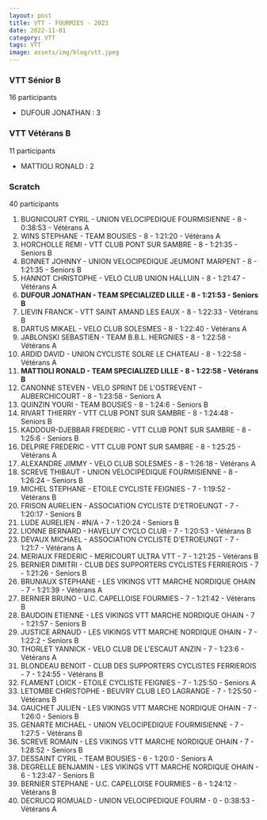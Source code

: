 ```yaml
---
layout: post
title: VTT - FOURMIES - 2023
date: 2022-11-01
category: VTT
tags: VTT
image: assets/img/blog/vtt.jpeg
---
```


### VTT Sénior B
16 participants
- DUFOUR JONATHAN : 3

### VTT Vétérans B
11 participants
- MATTIOLI RONALD : 2

### Scratch
40 participants
1. BUGNICOURT CYRIL - UNION VELOCIPEDIQUE FOURMISIENNE - 8 - 0:38:53 - Vétérans A
2. WINS STEPHANE - TEAM BOUSIES - 8 - 1:21:20 - Vétérans A
3. HORCHOLLE REMI - VTT  CLUB PONT SUR SAMBRE - 8 - 1:21:35 - Seniors B
4. BONNET JOHNNY - UNION VELOCIPEDIQUE JEUMONT MARPENT - 8 - 1:21:35 - Seniors B
5. HANNOT CHRISTOPHE - VELO CLUB UNION HALLUIN - 8 - 1:21:47 - Vétérans A
6. **DUFOUR JONATHAN - TEAM SPECIALIZED LILLE - 8 - 1:21:53 - Seniors B**
7. LIEVIN FRANCK - VTT SAINT AMAND LES EAUX - 8 - 1:22:33 - Vétérans B
8. DARTUS MIKAEL - VELO CLUB SOLESMES - 8 - 1:22:40 - Vétérans A
9. JABLONSKI SEBASTIEN - TEAM B.B.L. HERGNIES - 8 - 1:22:58 - Vétérans A
10. ARDID DAVID - UNION CYCLISTE SOLRE LE CHATEAU - 8 - 1:22:58 - Vétérans A
11. **MATTIOLI RONALD - TEAM SPECIALIZED LILLE - 8 - 1:22:58 - Vétérans B**
12. CANONNE STEVEN - VELO SPRINT DE L'OSTREVENT - AUBERCHICOURT - 8 - 1:23:58 - Seniors A
13. QUINZIN YOURI - TEAM BOUSIES - 8 - 1:24:6 - Seniors B
14. RIVART THIERRY - VTT  CLUB PONT SUR SAMBRE - 8 - 1:24:48 - Seniors B
15. KADDOUR-DJEBBAR FREDERIC - VTT  CLUB PONT SUR SAMBRE - 8 - 1:25:6 - Seniors B
16. DELPIRE FREDERIC - VTT  CLUB PONT SUR SAMBRE - 8 - 1:25:25 - Vétérans A
17. ALEXANDRE JIMMY - VELO CLUB SOLESMES - 8 - 1:26:18 - Vétérans A
18. SCREVE THIBAUT - UNION VELOCIPEDIQUE FOURMISIENNE - 8 - 1:26:24 - Seniors B
19. MICHEL STEPHANE - ETOILE CYCLISTE FEIGNIES - 7 - 1:19:52 - Vétérans B
20. FRISON AURELIEN - ASSOCIATION CYCLISTE D'ETROEUNGT - 7 - 1:20:17 - Seniors B
21. LUDE AURELIEN - #N/A - 7 - 1:20:24 - Seniors B
22. LIONNE BERNARD - HAVELUY CYCLO CLUB - 7 - 1:20:53 - Vétérans B
23. DEVAUX MICHAEL - ASSOCIATION CYCLISTE D'ETROEUNGT - 7 - 1:21:7 - Vétérans A
24. MERIAUX FREDERIC - MERICOURT ULTRA VTT - 7 - 1:21:25 - Vétérans B
25. BERNIER DIMITRI - CLUB DES SUPPORTERS CYCLISTES FERRIEROIS - 7 - 1:21:26 - Seniors B
26. BRUNIAUX STEPHANE - LES VIKINGS VTT MARCHE NORDIQUE OHAIN - 7 - 1:21:39 - Vétérans A
27. BERNIER BRUNO - U.C. CAPELLOISE FOURMIES - 7 - 1:21:42 - Vétérans B
28. BAUDOIN ETIENNE - LES VIKINGS VTT MARCHE NORDIQUE OHAIN - 7 - 1:21:57 - Seniors B
29. JUSTICE ARNAUD - LES VIKINGS VTT MARCHE NORDIQUE OHAIN - 7 - 1:22:2 - Seniors B
30. THORLET YANNICK - VELO CLUB DE L'ESCAUT ANZIN - 7 - 1:23:6 - Vétérans A
31. BLONDEAU BENOIT - CLUB DES SUPPORTERS CYCLISTES FERRIEROIS - 7 - 1:24:55 - Vétérans B
32. FLAMENT LOICK - ETOILE CYCLISTE FEIGNIES - 7 - 1:25:50 - Seniors A
33. LETOMBE CHRISTOPHE - BEUVRY CLUB LEO LAGRANGE - 7 - 1:25:50 - Vétérans B
34. GAUCHET JULIEN - LES VIKINGS VTT MARCHE NORDIQUE OHAIN - 7 - 1:26:0 - Seniors B
35. GENARTE MICHAEL - UNION VELOCIPEDIQUE FOURMISIENNE - 7 - 1:27:5 - Vétérans B
36. SCREVE ROMAIN - LES VIKINGS VTT MARCHE NORDIQUE OHAIN - 7 - 1:28:52 - Seniors B
37. DESSAINT CYRIL - TEAM BOUSIES - 6 - 1:20:0 - Seniors A
38. DEGRELLE BENJAMIN - LES VIKINGS VTT MARCHE NORDIQUE OHAIN - 6 - 1:23:47 - Seniors B
39. BERNIER STEPHANE - U.C. CAPELLOISE FOURMIES - 6 - 1:24:12 - Vétérans B
40. DECRUCQ ROMUALD - UNION VELOCIPEDIQUE FOURM - 0 - 0:38:53 - Vétérans A
